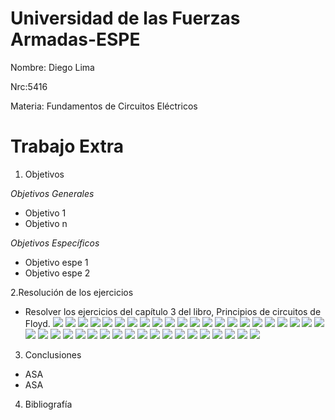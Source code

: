 # Universidad de las Fuerzas Armadas-ESPE
Nombre: Diego Lima

Nrc:5416

Materia: Fundamentos de Circuitos Eléctricos

# Trabajo Extra

1. Objetivos

 _Objetivos Generales_

* Objetivo 1
* Objetivo n

_Objetivos Específicos_

* Objetivo espe 1
* Objetivo espe 2


2.Resolución de los ejercicios
* Resolver los ejercicios del capítulo 3 del libro, Principios de circuitos de Floyd.
![](https://github.com/DiegoLimaespe/TRABAJO-EXTRA-FOTOS/blob/main/1.jpg)
![](https://github.com/DiegoLimaespe/TRABAJO-EXTRA-FOTOS/blob/main/2.jpg)
![](https://github.com/DiegoLimaespe/TRABAJO-EXTRA-FOTOS/blob/main/5.jpg)
![](https://github.com/DiegoLimaespe/TRABAJO-EXTRA-FOTOS/blob/main/5.2.jpg)
![](https://github.com/DiegoLimaespe/TRABAJO-EXTRA-FOTOS/blob/main/5.1.jpg)
![](https://github.com/DiegoLimaespe/TRABAJO-EXTRA-FOTOS/blob/main/6.jpg)
![](https://github.com/DiegoLimaespe/TRABAJO-EXTRA-FOTOS/blob/main/7.jpg)
![](https://github.com/DiegoLimaespe/TRABAJO-EXTRA-FOTOS/blob/main/7.1.jpg)
![](https://github.com/DiegoLimaespe/TRABAJO-EXTRA-FOTOS/blob/main/8.jpg)
![](https://github.com/DiegoLimaespe/TRABAJO-EXTRA-FOTOS/blob/main/8.1.jpg)
![](https://github.com/DiegoLimaespe/TRABAJO-EXTRA-FOTOS/blob/main/9.jpg)
![](https://github.com/DiegoLimaespe/TRABAJO-EXTRA-FOTOS/blob/main/9.1.jpg)
![](https://github.com/DiegoLimaespe/TRABAJO-EXTRA-FOTOS/blob/main/10.jpg)
![](https://github.com/DiegoLimaespe/TRABAJO-EXTRA-FOTOS/blob/main/11.jpg)
![](https://github.com/DiegoLimaespe/TRABAJO-EXTRA-FOTOS/blob/main/12.jpg)
![](https://github.com/DiegoLimaespe/TRABAJO-EXTRA-FOTOS/blob/main/13.jpg)
![](https://github.com/DiegoLimaespe/TRABAJO-EXTRA-FOTOS/blob/main/13.2.jpg)
![](https://github.com/DiegoLimaespe/TRABAJO-EXTRA-FOTOS/blob/main/13.3.jpg)
![](https://github.com/DiegoLimaespe/TRABAJO-EXTRA-FOTOS/blob/main/13.4.jpg)
![](https://github.com/DiegoLimaespe/TRABAJO-EXTRA-FOTOS/blob/main/13.5.jpg)
![](https://github.com/DiegoLimaespe/TRABAJO-EXTRA-FOTOS/blob/main/14.jpg)
![](https://github.com/DiegoLimaespe/TRABAJO-EXTRA-FOTOS/blob/main/15.jpg)
![](https://github.com/DiegoLimaespe/TRABAJO-EXTRA-FOTOS/blob/main/16.jpg)
![](https://github.com/DiegoLimaespe/TRABAJO-EXTRA-FOTOS/blob/main/17.jpg)
![](https://github.com/DiegoLimaespe/TRABAJO-EXTRA-FOTOS/blob/main/18.jpg)
![](https://github.com/DiegoLimaespe/TRABAJO-EXTRA-FOTOS/blob/main/19.jpg)
![](https://github.com/DiegoLimaespe/TRABAJO-EXTRA-FOTOS/blob/main/22.jpg)
![](https://github.com/DiegoLimaespe/TRABAJO-EXTRA-FOTOS/blob/main/23.jpg)
![](https://github.com/DiegoLimaespe/TRABAJO-EXTRA-FOTOS/blob/main/24.jpg)
![](https://github.com/DiegoLimaespe/TRABAJO-EXTRA-FOTOS/blob/main/25.jpg)
![](https://github.com/DiegoLimaespe/TRABAJO-EXTRA-FOTOS/blob/main/26.jpg)
![](https://github.com/DiegoLimaespe/TRABAJO-EXTRA-FOTOS/blob/main/27.jpg)
![](https://github.com/DiegoLimaespe/TRABAJO-EXTRA-FOTOS/blob/main/28.jpg)
![](https://github.com/DiegoLimaespe/TRABAJO-EXTRA-FOTOS/blob/main/29.jpg)
![](https://github.com/DiegoLimaespe/TRABAJO-EXTRA-FOTOS/blob/main/30.jpg)
![](https://github.com/DiegoLimaespe/TRABAJO-EXTRA-FOTOS/blob/main/32.jpg)
![](https://github.com/DiegoLimaespe/TRABAJO-EXTRA-FOTOS/blob/main/33.jpg)
![](https://github.com/DiegoLimaespe/TRABAJO-EXTRA-FOTOS/blob/main/34.jpg)
![](https://github.com/DiegoLimaespe/TRABAJO-EXTRA-FOTOS/blob/main/35.jpg)
![](https://github.com/DiegoLimaespe/TRABAJO-EXTRA-FOTOS/blob/main/36.jpg)
![](https://github.com/DiegoLimaespe/TRABAJO-EXTRA-FOTOS/blob/main/37.jpg)

3. Conclusiones

* ASA
* ASA

4. Bibliografía
